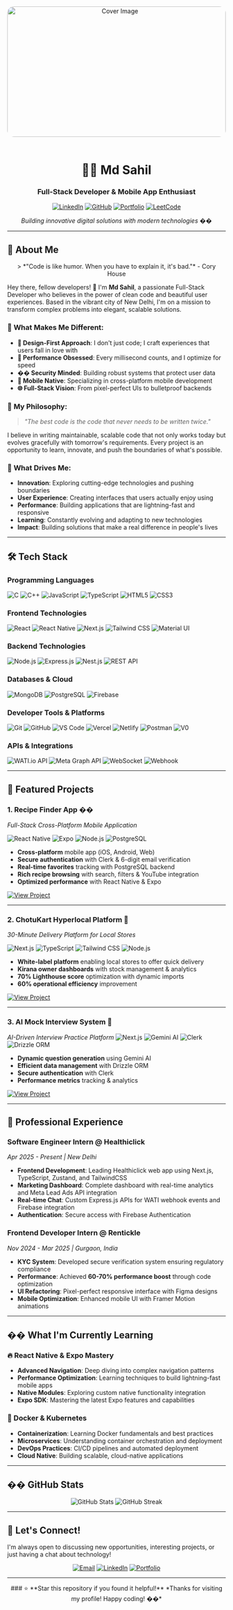 <div align="center">
  <img src="https://images.unsplash.com/photo-1517077304055-6e89abbf09b0?ixlib=rb-4.0.3&ixid=M3wxMjA3fDB8MHxwaG90by1wYWdlfHx8fGVufDB8fHx8fA%3D%3D&auto=format&fit=crop&w=2069&q=80" alt="Cover Image" width="100%" height="300" style="object-fit: cover; border-radius: 15px; margin-bottom: 20px;">
  
  # 👨‍💻 Md Sahil
  
  ### Full-Stack Developer & Mobile App Enthusiast
  
  [![LinkedIn](https://img.shields.io/badge/LinkedIn-0077B5?style=for-the-badge&logo=linkedin&logoColor=white)](https://linkedin.com/in/md-sahil-407673247)
  [![GitHub](https://img.shields.io/badge/GitHub-100000?style=for-the-badge&logo=github&logoColor=white)](https://github.com/sahil078)
  [![Portfolio](https://img.shields.io/badge/Portfolio-FF5722?style=for-the-badge&logo=todoist&logoColor=white)](https://md-sahil-portfolio.vercel.app)
  [![LeetCode](https://img.shields.io/badge/-LeetCode-FFA116?style=for-the-badge&logo=LeetCode&logoColor=black)](https://leetcode.com/u/md_sahil01/)
  
  *Building innovative digital solutions with modern technologies* ��
</div>

---
## 🎯 About Me

<div align="center">
  > *"Code is like humor. When you have to explain it, it's bad."* - Cory House
</div>

Hey there, fellow developers! 👋 I'm **Md Sahil**, a passionate Full-Stack Developer who believes in the power of clean code and beautiful user experiences. Based in the vibrant city of New Delhi, I'm on a mission to transform complex problems into elegant, scalable solutions.

### 🌟 **What Makes Me Different:**

- **🎨 Design-First Approach**: I don't just code; I craft experiences that users fall in love with
- **🚀 Performance Obsessed**: Every millisecond counts, and I optimize for speed
- **�� Security Minded**: Building robust systems that protect user data
- **📱 Mobile Native**: Specializing in cross-platform mobile development
- **🌐 Full-Stack Vision**: From pixel-perfect UIs to bulletproof backends

### 💭 **My Philosophy:**
> *"The best code is the code that never needs to be written twice."*

I believe in writing maintainable, scalable code that not only works today but evolves gracefully with tomorrow's requirements. Every project is an opportunity to learn, innovate, and push the boundaries of what's possible.

### 🎯 **What Drives Me:**
- **Innovation**: Exploring cutting-edge technologies and pushing boundaries
- **User Experience**: Creating interfaces that users actually enjoy using
- **Performance**: Building applications that are lightning-fast and responsive
- **Learning**: Constantly evolving and adapting to new technologies
- **Impact**: Building solutions that make a real difference in people's lives

---

## 🛠️ Tech Stack

### **Programming Languages**
![C](https://img.shields.io/badge/C-00599C?style=for-the-badge&logo=c&logoColor=white)
![C++](https://img.shields.io/badge/C%2B%2B-00599C?style=for-the-badge&logo=c%2B%2B&logoColor=white)
![JavaScript](https://img.shields.io/badge/JavaScript-F7DF1E?style=for-the-badge&logo=javascript&logoColor=black)
![TypeScript](https://img.shields.io/badge/TypeScript-007ACC?style=for-the-badge&logo=typescript&logoColor=white)
![HTML5](https://img.shields.io/badge/HTML5-E34F26?style=for-the-badge&logo=html5&logoColor=white)
![CSS3](https://img.shields.io/badge/CSS3-1572B6?style=for-the-badge&logo=css3&logoColor=white)
### **Frontend Technologies**
![React](https://img.shields.io/badge/React-20232A?style=for-the-badge&logo=react&logoColor=61DAFB)
![React Native](https://img.shields.io/badge/React_Native-20232A?style=for-the-badge&logo=react&logoColor=61DAFB)
![Next.js](https://img.shields.io/badge/Next.js-000000?style=for-the-badge&logo=next.js&logoColor=white)
![Tailwind CSS](https://img.shields.io/badge/Tailwind_CSS-38B2AC?style=for-the-badge&logo=tailwind-css&logoColor=white)
![Material UI](https://img.shields.io/badge/Material_UI-0081CB?style=for-the-badge&logo=material-ui&logoColor=white)
### **Backend Technologies**
![Node.js](https://img.shields.io/badge/Node.js-43853D?style=for-the-badge&logo=node.js&logoColor=white)
![Express.js](https://img.shields.io/badge/Express.js-404D59?style=for-the-badge&logo=express&logoColor=white)
![Nest.js](https://img.shields.io/badge/Nest.js-E0234E?style=for-the-badge&logo=nestjs&logoColor=white)
![REST API](https://img.shields.io/badge/REST_API-FF6B6B?style=for-the-badge&logo=api&logoColor=white)
### **Databases & Cloud**
![MongoDB](https://img.shields.io/badge/MongoDB-4EA94B?style=for-the-badge&logo=mongodb&logoColor=white)
![PostgreSQL](https://img.shields.io/badge/PostgreSQL-316192?style=for-the-badge&logo=postgresql&logoColor=white)
![Firebase](https://img.shields.io/badge/Firebase-FFCA28?style=for-the-badge&logo=firebase&logoColor=black)
### **Developer Tools & Platforms**
![Git](https://img.shields.io/badge/Git-F05032?style=for-the-badge&logo=git&logoColor=white)
![GitHub](https://img.shields.io/badge/GitHub-100000?style=for-the-badge&logo=github&logoColor=white)
![VS Code](https://img.shields.io/badge/VS_Code-007ACC?style=for-the-badge&logo=visual-studio-code&logoColor=white)
![Vercel](https://img.shields.io/badge/Vercel-000000?style=for-the-badge&logo=vercel&logoColor=white)
![Netlify](https://img.shields.io/badge/Netlify-00C7B7?style=for-the-badge&logo=netlify&logoColor=white)
![Postman](https://img.shields.io/badge/Postman-FF6C37?style=for-the-badge&logo=postman&logoColor=white)
![V0](https://img.shields.io/badge/V0-000000?style=for-the-badge&logo=v0&logoColor=white)
### **APIs & Integrations**
![WATI.io API](https://img.shields.io/badge/WATI.io_API-00C7B7?style=for-the-badge&logo=api&logoColor=white)
![Meta Graph API](https://img.shields.io/badge/Meta_Graph_API-1877F2?style=for-the-badge&logo=meta&logoColor=white)
![WebSocket](https://img.shields.io/badge/WebSocket-000000?style=for-the-badge&logo=websocket&logoColor=white)
![Webhook](https://img.shields.io/badge/Webhook-FF6B6B?style=for-the-badge&logo=webhook&logoColor=white)

---

## 🚀 Featured Projects

### **1. Recipe Finder App** ��
*Full-Stack Cross-Platform Mobile Application*

![React Native](https://img.shields.io/badge/React_Native-20232A?style=flat&logo=react&logoColor=61DAFB)
![Expo](https://img.shields.io/badge/Expo-000000?style=flat&logo=expo&logoColor=white)
![Node.js](https://img.shields.io/badge/Node.js-43853D?style=flat&logo=node.js&logoColor=white)
![PostgreSQL](https://img.shields.io/badge/PostgreSQL-316192?style=flat&logo=postgresql&logoColor=white)

- **Cross-platform** mobile app (iOS, Android, Web)
- **Secure authentication** with Clerk & 6-digit email verification
- **Real-time favorites** tracking with PostgreSQL backend
- **Rich recipe browsing** with search, filters & YouTube integration
- **Optimized performance** with React Native & Expo

[![View Project](https://img.shields.io/badge/View_Project-FF6B6B?style=for-the-badge&logo=github&logoColor=white)](https://github.com/sahil078/recipe-app)

---

### **2. ChotuKart Hyperlocal Platform** 🛒
*30-Minute Delivery Platform for Local Stores*

![Next.js](https://img.shields.io/badge/Next.js-000000?style=flat&logo=next.js&logoColor=white)
![TypeScript](https://img.shields.io/badge/TypeScript-007ACC?style=flat&logo=typescript&logoColor=white)
![Tailwind CSS](https://img.shields.io/badge/Tailwind_CSS-38B2AC?style=flat&logo=tailwind-css&logoColor=white)
![Node.js](https://img.shields.io/badge/Node.js-43853D?style=flat&logo=node.js&logoColor=white)

- **White-label platform** enabling local stores to offer quick delivery
- **Kirana owner dashboards** with stock management & analytics
- **70% Lighthouse score** optimization with dynamic imports
- **60% operational efficiency** improvement

[![View Project](https://img.shields.io/badge/View_Project-FF6B6B?style=for-the-badge&logo=github&logoColor=white)](https://github.com/sahil078/chotukart)

---

### **3. AI Mock Interview System** 🤖
*AI-Driven Interview Practice Platform*
![Next.js](https://img.shields.io/badge/Next.js-000000?style=flat&logo=next.js&logoColor=white)
![Gemini AI](https://img.shields.io/badge/Gemini_AI-4285F4?style=flat&logo=google&logoColor=white)
![Clerk](https://img.shields.io/badge/Clerk-6C47FF?style=flat&logo=clerk&logoColor=white)
![Drizzle ORM](https://img.shields.io/badge/Drizzle_ORM-FF6B6B?style=flat&logo=drizzle&logoColor=white)

- **Dynamic question generation** using Gemini AI
- **Efficient data management** with Drizzle ORM
- **Secure authentication** with Clerk
- **Performance metrics** tracking & analytics

[![View Project](https://img.shields.io/badge/View_Project-FF6B6B?style=for-the-badge&logo=github&logoColor=white)](https://github.com/sahil078/ai-mock-interview)

---

## 💼 Professional Experience

### **Software Engineer Intern** @ Healthiclick
*Apr 2025 - Present | New Delhi*
- **Frontend Development**: Leading Healthiclick web app using Next.js, TypeScript, Zustand, and TailwindCSS
- **Marketing Dashboard**: Complete dashboard with real-time analytics and Meta Lead Ads API integration
- **Real-time Chat**: Custom Express.js APIs for WATI webhook events and Firebase integration
- **Authentication**: Secure access with Firebase Authentication

### **Frontend Developer Intern** @ Rentickle
*Nov 2024 - Mar 2025 | Gurgaon, India*
- **KYC System**: Developed secure verification system ensuring regulatory compliance
- **Performance**: Achieved **60-70% performance boost** through code optimization
- **UI Refactoring**: Pixel-perfect responsive interface with Figma designs
- **Mobile Optimization**: Enhanced mobile UI with Framer Motion animations

---

## �� What I'm Currently Learning
### **🔥 React Native & Expo Mastery**
- **Advanced Navigation**: Deep diving into complex navigation patterns
- **Performance Optimization**: Learning techniques to build lightning-fast mobile apps
- **Native Modules**: Exploring custom native functionality integration
- **Expo SDK**: Mastering the latest Expo features and capabilities

### **🐳 Docker & Kubernetes**
- **Containerization**: Learning Docker fundamentals and best practices
- **Microservices**: Understanding container orchestration and deployment
- **DevOps Practices**: CI/CD pipelines and automated deployment
- **Cloud Native**: Building scalable, cloud-native applications

---
## �� GitHub Stats

<div align="center">
  <img src="https://github-readme-stats.vercel.app/api?username=sahil078&show_icons=true&theme=radical" alt="GitHub Stats" />
  <img src="https://github-readme-streak-stats.herokuapp.com/?user=sahil078&theme=radical" alt="GitHub Streak" />
</div>

---
## 🤝 Let's Connect!

I'm always open to discussing new opportunities, interesting projects, or just having a chat about technology!

<div align="center">
  
  [![Email](https://img.shields.io/badge/Email-D14836?style=for-the-badge&logo=gmail&logoColor=white)](mailto:mdsahil31818@gmail.com)
  [![LinkedIn](https://img.shields.io/badge/LinkedIn-0077B5?style=for-the-badge&logo=linkedin&logoColor=white)](https://linkedin.com/in/md-sahil-407673247)
  [![Portfolio](https://img.shields.io/badge/Portfolio-FF5722?style=for-the-badge&logo=todoist&logoColor=white)](https://md-sahil-portfolio.vercel.app)
  
</div>

---
<div align="center">
  ### ⭐ **Star this repository if you found it helpful!**
  *Thanks for visiting my profile! Happy coding! ��*
</div>
